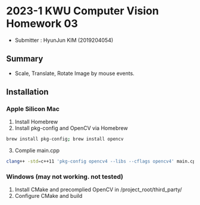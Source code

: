 # 2023-1 KWU Computer Vision Homework 03

- Submitter : HyunJun KIM (2019204054)
## Summary
- Scale, Translate, Rotate Image by mouse events.
## Installation
### Apple Silicon Mac
1. Install Homebrew  
2. Install pkg-config and OpenCV via Homebrew  
```bash
brew install pkg-config; brew install opencv
```
3. Complie main.cpp  
```bash
clang++ -std=c++11 'pkg-config opencv4 --libs --cflags opencv4' main.cpp
```
### Windows (may not working. not tested)
1. Install CMake and precomplied OpenCV in /project_root/third_party/
2. Configure CMake and build
